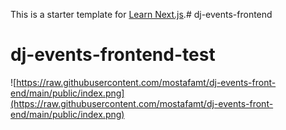 This is a starter template for [Learn Next.js](https://nextjs.org/learn).# dj-events-frontend
# dj-events-frontend-test
![https://raw.githubusercontent.com/mostafamt/dj-events-front-end/main/public/index.png](https://raw.githubusercontent.com/mostafamt/dj-events-front-end/main/public/index.png)
